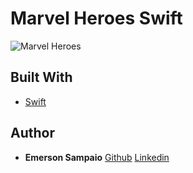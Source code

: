 # Marvel Heroes Swift

<img src="https://raw.githubusercontent.com/emersonsmp/MarvelSwiftApp/Images/foto-branca-download-wallpapers-e-onde-usar_o1fcm9aiph1mte1km1f11cs53mng.png" title="Marvel Heroes">

## Built With

* [Swift](https://www.apple.com/br/swift/)


## Author

* **Emerson Sampaio**  [Github](https://github.com/emersonsmp) [Linkedin](https://www.linkedin.com/in/emersonsmp/)
